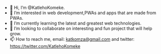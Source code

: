 - 👋 Hi, I’m @KatlehoKomeke.
- 👀 I’m interested in web development,PWAs and apps that are made from PWAs.
- 🌱 I’m currently learning the latest and greatest web technologies.
- 💞️ I’m looking to collaborate on interesting and fun project that will help grow.
- 📫 How to reach me, email: katkomza@gmail.com and twitter: https://twitter.com/KatlehoKomeke

<!---
KatlehoKomeke/KatlehoKomeke is a ✨ special ✨ repository because its `README.md` (this file) appears on your GitHub profile.
You can click the Preview link to take a look at your changes.
--->
